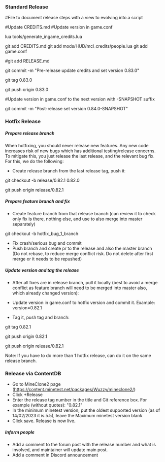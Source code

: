 ### Standard Release

#File to document release steps with a view to evolving into a script

#Update CREDITS.md
#Update version in game.conf

lua tools/generate_ingame_credits.lua

git add CREDITS.md
git add mods/HUD/mcl_credits/people.lua
git add game.conf

#git add RELEASE.md

git commit -m "Pre-release update credits and set version 0.83.0"

git tag 0.83.0

git push origin 0.83.0

#Update version in game.conf to the next version with -SNAPSHOT suffix

git commit -m "Post-release set version 0.84.0-SNAPSHOT"

### Hotfix Release

##### Prepare release branch

When hotfixing, you should never release new features. Any new code increases risk of new bugs which has additional testing/release concerns. 
To mitigate this, you just release the last release, and the relevant bug fix. For this, we do the following:

* Create release branch from the last release tag, push it:

git checkout -b release/0.82.1 0.82.0

git push origin release/0.82.1

##### Prepare feature branch and fix

* Create feature branch from that release branch (can review it to check only fix is there, nothing else, and use to also merge into master separately)

git checkout -b hotfix_bug_1_branch

* Fix crash/serious bug and commit
* Push branch and create pr to the release and also the master branch (Do not rebase, to reduce merge conflict risk. Do not delete after first merge or it needs to be repushed)

##### Update version and tag the release

* After all fixes are in release branch, pull it locally  (best to avoid a merge conflict as feature branch will need to be merged into master also, which already changed version):

* Update version in game.conf to hotfix version and commit it. Example: version=0.82.1

* Tag it, push tag and branch:

git tag 0.82.1

git push origin 0.82.1

git push origin release/0.82.1

Note: If you have to do more than 1 hotfix release, can do it on the same release branch.

### Release via ContentDB

* Go to MineClone2 page (https://content.minetest.net/packages/Wuzzy/mineclone2/)
* Click +Release
* Enter the release tag number in the title and Git reference box. For example (without quotes): "0.82.1"
* In the minimum minetest version, put the oldest supported version (as of 14/02/2023 it is 5.5), leave the Maximum minetest version blank
* Click save. Release is now live.

##### Inform people

* Add a comment to the forum post with the release number and what is involved, and maintainer will update main post.
* Add a comment in Discord announcement